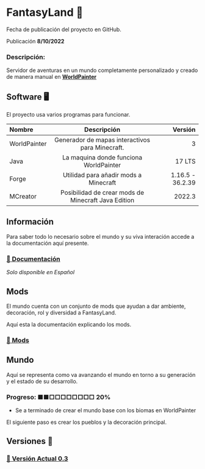 # FantasyLand 🍄

Fecha de publicación del proyecto en GitHub.

Publicación **8/10/2022**

### Descripción:

Servidor de aventuras en un mundo completamente personalizado y creado de manera manual en [**WorldPainter**](https://www.worldpainter.net/)

## Software 🖥️

El proyecto usa varios programas para funcionar.

| Nombre       |                     Descripción                     |          Versión |
| :----------- | :-------------------------------------------------: | ---------------: |
| WorldPainter |   Generador de mapas interactivos para Minecraft.   |                3 |
| Java         |       La maquina donde funciona WorldPainter        |           17 LTS |
| Forge        |        Utilidad para añadir mods a Minecraft        | 1.16.5 - 36.2.39 |
| MCreator     | Posibilidad de crear mods de Minecraft Java Edition |           2022.3 |

## Información

Para saber todo lo necesario sobre el mundo y su viva interación accede a la documentación aquí presente.

### [🔗 Documentación](documentation/main.md)

_Solo disponible en Español_

## Mods

El mundo cuenta con un conjunto de mods que ayudan a dar ambiente, decoración, rol y diversidad a FantasyLand.

Aquí esta la documentación explicando los mods.

### [🔗 Mods](documentation/mods.md)

## Mundo

Aquí se representa como va avanzando el mundo en torno a su generación y el estado de su desarrollo.

### Progreso: ■■□□□□□□□□ 20%

- Se a terminado de crear el mundo base con los biomas en WorldPainter

El siguiente paso es crear los pueblos y la decoración principal.

## Versiones 💾

### [🔗 Versión Actual 0.3](versions/FantasyLand_0.3.md)
